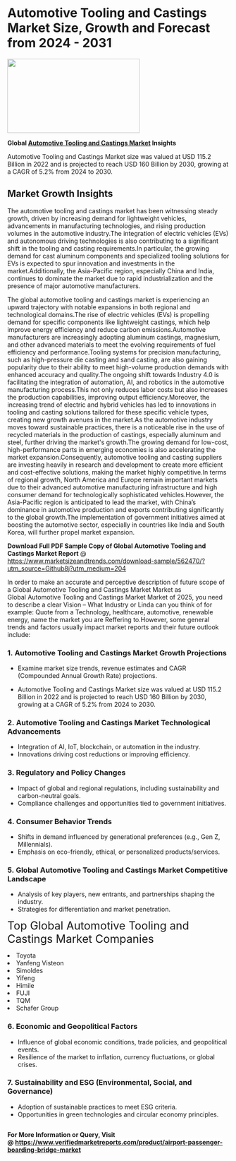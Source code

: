 <H1>Automotive Tooling and Castings Market Size, Growth and Forecast from 2024 - 2031</H1><img class="aligncenter size-medium wp-image-584254" src="https://thirdeyenews.in/wp-content/uploads/2024/09/Global-Market-Research-300x168.jpeg" alt="" width="300" height="168" /><p><strong>Global&nbsp;<a href="https://www.marketsizeandtrends.com/download-sample/562470/?utm_source=Github8j?utm_medium=204">Automotive Tooling and Castings Market</a> Insights</strong></p><p>Automotive Tooling and Castings Market size was valued at USD 115.2 Billion in 2022 and is projected to reach USD 160 Billion by 2030, growing at a CAGR of 5.2% from 2024 to 2030.</p><p><h2>Market Growth Insights</h2> <p>The automotive tooling and castings market has been witnessing steady growth, driven by increasing demand for lightweight vehicles, advancements in manufacturing technologies, and rising production volumes in the automotive industry.The integration of electric vehicles (EVs) and autonomous driving technologies is also contributing to a significant shift in the tooling and casting requirements.In particular, the growing demand for cast aluminum components and specialized tooling solutions for EVs is expected to spur innovation and investments in the market.Additionally, the Asia-Pacific region, especially China and India, continues to dominate the market due to rapid industrialization and the presence of major automotive manufacturers.</p> <p>The global automotive tooling and castings market is experiencing an upward trajectory with notable expansions in both regional and technological domains.The rise of electric vehicles (EVs) is propelling demand for specific components like lightweight castings, which help improve energy efficiency and reduce carbon emissions.Automotive manufacturers are increasingly adopting aluminum castings, magnesium, and other advanced materials to meet the evolving requirements of fuel efficiency and performance.Tooling systems for precision manufacturing, such as high-pressure die casting and sand casting, are also gaining popularity due to their ability to meet high-volume production demands with enhanced accuracy and quality.The ongoing shift towards Industry 4.0 is facilitating the integration of automation, AI, and robotics in the automotive manufacturing process.This not only reduces labor costs but also increases the production capabilities, improving output efficiency.Moreover, the increasing trend of electric and hybrid vehicles has led to innovations in tooling and casting solutions tailored for these specific vehicle types, creating new growth avenues in the market.As the automotive industry moves toward sustainable practices, there is a noticeable rise in the use of recycled materials in the production of castings, especially aluminum and steel, further driving the market's growth.The growing demand for low-cost, high-performance parts in emerging economies is also accelerating the market expansion.Consequently, automotive tooling and casting suppliers are investing heavily in research and development to create more efficient and cost-effective solutions, making the market highly competitive.In terms of regional growth, North America and Europe remain important markets due to their advanced automotive manufacturing infrastructure and high consumer demand for technologically sophisticated vehicles.However, the Asia-Pacific region is anticipated to lead the market, with China’s dominance in automotive production and exports contributing significantly to the global growth.The implementation of government initiatives aimed at boosting the automotive sector, especially in countries like India and South Korea, will further propel market expansion.<p><span class=""><strong>Download Full PDF Sample Copy of Global Automotive Tooling and Castings Market Report</strong> @ <a href="https://www.marketsizeandtrends.com/download-sample/562470/?utm_source=Github8j?utm_medium=204" target="_blank">https://www.marketsizeandtrends.com/download-sample/562470/?utm_source=Github8j?utm_medium=204</a></span></p><p>In order to make an accurate and perceptive description of future scope of a Global&nbsp;Automotive Tooling and Castings Market Market as Global&nbsp;Automotive Tooling and Castings Market Market of 2025, you need to describe a clear Vision &ndash; What Industry or Linda can you think of for example: Quote from a Technology, healthcare, automotive, renewable energy, name the market you are Reffering to.However, some general trends and factors usually impact market reports and their future outlook include:</p><h3>1.&nbsp;<strong>Automotive Tooling and Castings Market Growth Projections</strong></h3><ul><li>Examine market size trends, revenue estimates and CAGR (Compounded Annual Growth Rate) projections.</li><li><p>Automotive Tooling and Castings Market size was valued at USD 115.2 Billion in 2022 and is projected to reach USD 160 Billion by 2030, growing at a CAGR of 5.2% from 2024 to 2030.</p></li></ul><h3>2.&nbsp;<strong>Automotive Tooling and Castings Market Technological Advancements</strong></h3><ul><li>Integration of AI, IoT, blockchain, or automation in the industry.</li><li>Innovations driving cost reductions or improving efficiency.</li></ul><h3>3.&nbsp;<strong>Regulatory and Policy Changes</strong></h3><ul><li>Impact of global and regional regulations, including sustainability and carbon-neutral goals.</li><li>Compliance challenges and opportunities tied to government initiatives.</li></ul><h3>4.&nbsp;<strong>Consumer Behavior Trends</strong></h3><ul><li>Shifts in demand influenced by generational preferences (e.g., Gen Z, Millennials).</li><li>Emphasis on eco-friendly, ethical, or personalized products/services.</li></ul><h3>5.&nbsp;<strong>Global Automotive Tooling and Castings Market Competitive Landscape</strong></h3><ul><li>Analysis of key players, new entrants, and partnerships shaping the industry.</li><li>Strategies for differentiation and market penetration.</li></ul><p data-pm-slice="1 1 []"><span style="color: inherit; font-family: inherit; font-size: 25px;">Top Global Automotive Tooling and Castings Market Companies</span></p><div class="" data-test-id=""><p><li>Toyota</li><li> Yanfeng Visteon</li><li> Simoldes</li><li> Yifeng</li><li> Himile</li><li> FUJI</li><li> TQM</li><li> Schafer Group</li></p></div><h3>6.&nbsp;<strong>Economic and Geopolitical Factors</strong></h3><ul><li>Influence of global economic conditions, trade policies, and geopolitical events.</li><li>Resilience of the market to inflation, currency fluctuations, or global crises.</li></ul><h3>7.&nbsp;<strong>Sustainability and ESG (Environmental, Social, and Governance)</strong></h3><ul><li>Adoption of sustainable practices to meet ESG criteria.</li><li>Opportunities in green technologies and circular economy principles.</li></ul><h2><strong style="font-size: 14px;">For More Information or Query, Visit @&nbsp;</strong><a style="background-color: #ffffff; font-size: 14px;" href="https://www.marketsizeandtrends.com/report/automotive-tooling-and-castings-market/" target="_blank">https://www.verifiedmarketreports.com/product/airport-passenger-boarding-bridge-market</a></h2>